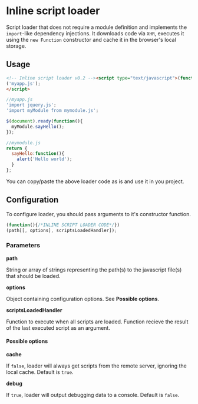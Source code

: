 # Inline script loader

Script loader that does not require a module definition and implements the `import`-like dependency injections. It downloads code via `XHR`, executes it using the `new Function` constructor and cache it in the browser's local storage.

## Usage

```html
<!-- Inline script loader v0.2 --><script type="text/javascript">(function(){function q(a,b,c){for(var d=-1,e=a[f];e--;)if(a[e][b]===c){d=e;break}return d}function r(a){return-1<[4,5][h](parseInt(a/100))}function s(a,b,c,d){var e=new XMLHttpRequest;e[m]=b,e.d=c,e.onload=d,e.open(a,b,!0),e.send()}function t(b){for(var e,f,i,j,c=[],d=b.replace(/'|"/g,'"');-1<(e=d[h](a,e));e=f+1)i={},f=d[h]('"',e+1),j=d.substring(e,f).split(" "),j[1]&&(i[m]=j[1],"from"===j[2]&&j[3]&&(i.name=j[1],i[m]=j[3])),c[g](0,0,i);return c}function u(a,b){var f=this.ch;s("get",a,{},function(){var g=this;if(r(g.status))d[e]("Failed loading "+a+": "+g.statusText);else{if(f&&c)try{c.setItem(a+"[text]",g[i]),c.setItem(a+"[time]",g[j](k))}catch(h){d.warn("Caching script failed because: "+h[l])}b[o](g)}})}function v(a,b){for(var c=0;c<a[f];c++){for(var h=q(b,m,a[c]),i=[],j=[],k=b[h][n],r=0;r<k[f];r++)if(k[r].name){var s=q(b,m,k[r][m]);i[g](0,0,k[r].name),j[g](0,0,b[s][p])}var t=new Function(i,b[h].text);try{b[h][p]=t[o]({},j)}catch(u){d[e]("Error executing script "+b[h].url+": "+u[l])}}var v=this;try{v.uc&&v.uc[o]({},v.up.map(function(a){return b[q(b,"path",a)][p]}))}catch(u){d[e]("Error executing user callback: "+u[l])}}function w(){function a(){w&&1>E&&1>z&&(d.log(D),d.table(A))}function e(b,c,d){var e={};e[m]=b,e.text=c,e[n]=t(c),e.source=d,A[g](0,0,e);for(var i,j,k,p=e[n][f];p--;)k=e[n][p][m],j=D[h](b),-1<(i=D[h](k))?i>j&&(D[g](i,1),D[g](j,0,k)):(E++,D[g](j,0,k),l(k));--E<1&&(a(),v.bind({uc:o,up:C})(D,A))}function l(b){var d,f;p&&c&&null!==(d=c.getItem(b+"[text]"))&&null!==(f=c.getItem(b+"[time]"))?(e(b,d,"local"),z++,s("head",b,{time:f},function(){var b=this;r(b.status)||b[j](k)===b.d.time?(z--,a()):B(b[m],function(){var c;-1<(c=q(A,m,b[m]))&&(A[c].source="late remote"),z--,a(),1>z&&x&&x()})})):B(b,function(){e(this[m],this[i],"remote")})}var o,x,p=!0,w=!1,y=arguments,z=0,A=[];y[1]&&("function"==typeof y[1]?o=y[1]:(b===(p=y[1].cache)&&(p=!0),b===(w=y[1].debug)&&(w=!1),x=y[1].onLateCache)),y[2]&&(o=y[2]);for(var B=u.bind({ch:p}),C=y[0].slice&&y[0].slice(0)||[y[0]],D=C.slice(0),E=D[f],F=D[f];F--;)l(D[F])}var b,c,a='"import ',d=console,e="error",f="length",g="splice",h="indexOf",i="responseText",j="getResponseHeader",k="last-modified",l="message",m="path",n="dependencies",o="apply",p="result";try{c=localStorage}catch(x){d.warn("Caching disabled because: "+x[l])}return w[o]({},arguments),w})
('myapp.js');
</script>
```

```javascript
//myapp.js
'import jquery.js';
'import myModule from mymodule.js';

$(document).ready(function(){
  myModule.sayHello();
});
```

```javascript
//mymodule.js
return {
  sayHello:function(){
    alert('Hello world');
  }
};
```

You can copy/paste the above loader code as is and use it in you project.

## Configuration

To configure loader, you should pass arguments to it's constructor function.
```javascript
(function(){/*INLINE SCRIPT LOADER CODE*/})
(path[[, options], scriptsLoadedHandler]);
```

### Parameters

**path**

String or array of strings representing the path(s) to the javascript file(s) that should be loaded.

**options**

Object containing configuration options. See **Possible options**.

**scriptsLoadedHandler**

Function to execute when all scripts are loaded. Function recieve the result of the last executed script as an argument.

#### Possible options

**cache**

If `false`, loader will always get scripts from the remote server, ignoring the local cache. Default is `true`.

**debug**

If `true`, loader will output debugging data to a console. Default is `false`.
